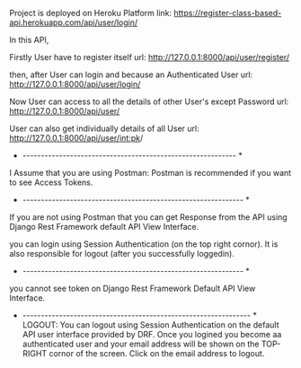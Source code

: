 Project is deployed on Heroku Platform
link: https://register-class-based-api.herokuapp.com/api/user/login/




In this API, 

Firstly User have to register itself
url: http://127.0.0.1:8000/api/user/register/

then, after User can login and because an Authenticated User
url: http://127.0.0.1:8000/api/user/login/

Now User can access to all the details of other User's except Password
url: http://127.0.0.1:8000/api/user/

User can also get individually details of all User
url: http://127.0.0.1:8000/api/user/<int:pk>/

* ----------------------------------------------------------- *

I Assume that you are using Postman:
Postman is recommended if you want to see Access Tokens.


* ------------------------------------------------------------- *

If you are not using Postman that you can get Response from the API using Django Rest Framework default API View Interface.

you can login using Session Authentication (on the top right cornor). It is also responsible for logout (after you successfully loggedin).

* ------------------------------------------------------------- *


you cannot see token on Django Rest Framework Default API View Interface.


* --------------------------------------------------------------- *
LOGOUT:
    You can logout using Session Authentication on the default API user interface provided by DRF. Once you logined you become aa authenticated user and your email address will be shown on the TOP-RIGHT cornor of the screen. Click on the email address to logout.

    

